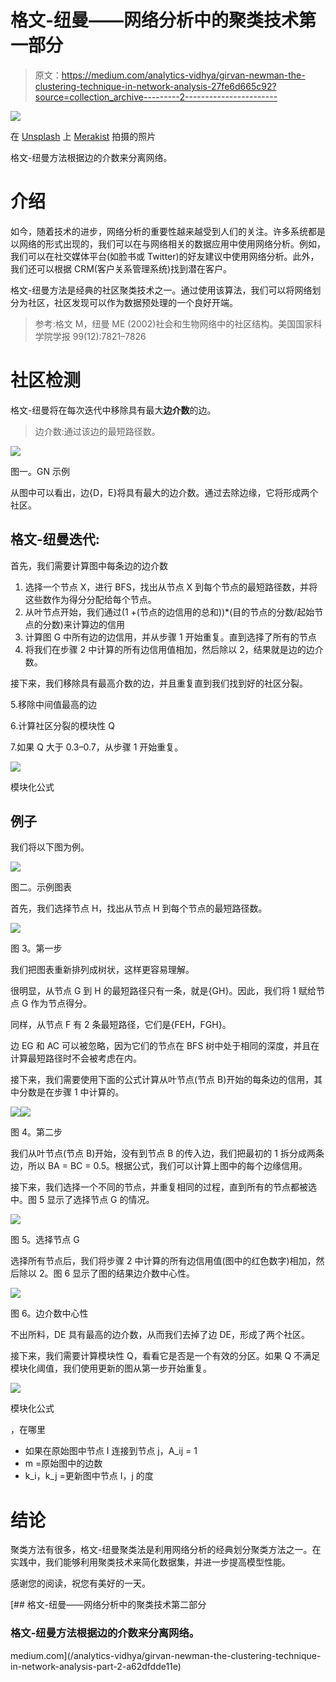 # 格文-纽曼——网络分析中的聚类技术第一部分

> 原文：<https://medium.com/analytics-vidhya/girvan-newman-the-clustering-technique-in-network-analysis-27fe6d665c92?source=collection_archive---------2----------------------->

![](img/35ac0edba061925eabd6e6781f7b769a.png)

在 [Unsplash](https://unsplash.com?utm_source=medium&utm_medium=referral) 上 [Merakist](https://unsplash.com/@merakist?utm_source=medium&utm_medium=referral) 拍摄的照片

格文-纽曼方法根据边的介数来分离网络。

# 介绍

如今，随着技术的进步，网络分析的重要性越来越受到人们的关注。许多系统都是以网络的形式出现的，我们可以在与网络相关的数据应用中使用网络分析。例如，我们可以在社交媒体平台(如脸书或 Twitter)的好友建议中使用网络分析。此外，我们还可以根据 CRM(客户关系管理系统)找到潜在客户。

格文-纽曼方法是经典的社区聚类技术之一。通过使用该算法，我们可以将网络划分为社区，社区发现可以作为数据预处理的一个良好开端。

> 参考:格文 M，纽曼 ME (2002)社会和生物网络中的社区结构。美国国家科学院学报 99(12):7821–7826

# 社区检测

格文-纽曼将在每次迭代中移除具有最大**边介数**的边。

> 边介数:通过该边的最短路径数。

![](img/11d02d7c06254739edce9abd05faeb9c.png)

图一。GN 示例

从图中可以看出，边{D，E}将具有最大的边介数。通过去除边缘，它将形成两个社区。

## **格文-纽曼迭代:**

首先，我们需要计算图中每条边的边介数

1.  选择一个节点 X，进行 BFS，找出从节点 X 到每个节点的最短路径数，并将这些数作为得分分配给每个节点。
2.  从叶节点开始，我们通过(1 +(节点的边信用的总和))*(目的节点的分数/起始节点的分数)来计算边的信用
3.  计算图 G 中所有边的边信用，并从步骤 1 开始重复。直到选择了所有的节点
4.  将我们在步骤 2 中计算的所有边信用值相加，然后除以 2，结果就是边的边介数。

接下来，我们移除具有最高介数的边，并且重复直到我们找到好的社区分裂。

5.移除中间值最高的边

6.计算社区分裂的模块性 Q

7.如果 Q 大于 0.3–0.7，从步骤 1 开始重复。

![](img/344787514c909276d3661f5cfc4eb7ac.png)

模块化公式

## 例子

我们将以下图为例。

![](img/91b73c1d2f877b143540e9d16f03f008.png)

图二。示例图表

首先，我们选择节点 H，找出从节点 H 到每个节点的最短路径数。

![](img/93c7d6f1b7d846a06cc4e58225a33f01.png)

图 3。第一步

我们把图表重新排列成树状，这样更容易理解。

很明显，从节点 G 到 H 的最短路径只有一条，就是{GH}。因此，我们将 1 赋给节点 G 作为节点得分。

同样，从节点 F 有 2 条最短路径，它们是{FEH，FGH}。

边 EG 和 AC 可以被忽略，因为它们的节点在 BFS 树中处于相同的深度，并且在计算最短路径时不会被考虑在内。

接下来，我们需要使用下面的公式计算从叶节点(节点 B)开始的每条边的信用，其中分数是在步骤 1 中计算的。

![](img/1e21f61820ba09edf70723aaab955efd.png)![](img/7177901823b8db4b7a87e1d488614a7f.png)

图 4。第二步

我们从叶节点(节点 B)开始，没有到节点 B 的传入边，我们把最初的 1 拆分成两条边，所以 BA = BC = 0.5。根据公式，我们可以计算上图中的每个边缘信用。

接下来，我们选择一个不同的节点，并重复相同的过程，直到所有的节点都被选中。图 5 显示了选择节点 G 的情况。

![](img/d7ebaca4db6d0baa736ae179df7f8f7a.png)

图 5。选择节点 G

选择所有节点后，我们将步骤 2 中计算的所有边信用值(图中的红色数字)相加，然后除以 2。图 6 显示了图的结果边介数中心性。

![](img/e2c0bb12055239db0d946066935abccc.png)

图 6。边介数中心性

不出所料，DE 具有最高的边介数，从而我们去掉了边 DE，形成了两个社区。

接下来，我们需要计算模块性 Q，看看它是否是一个有效的分区。如果 Q 不满足模块化阈值，我们使用更新的图从第一步开始重复。

![](img/344787514c909276d3661f5cfc4eb7ac.png)

模块化公式

，在哪里

*   如果在原始图中节点 I 连接到节点 j，A_ij = 1
*   m =原始图中的边数
*   k_i，k_j =更新图中节点 I，j 的度

# 结论

聚类方法有很多，格文-纽曼聚类法是利用网络分析的经典划分聚类方法之一。在实践中，我们能够利用聚类技术来简化数据集，并进一步提高模型性能。

感谢您的阅读，祝您有美好的一天。

[](/analytics-vidhya/girvan-newman-the-clustering-technique-in-network-analysis-part-2-a62dfdde11e) [## 格文-纽曼——网络分析中的聚类技术第二部分

### 格文-纽曼方法根据边的介数来分离网络。

medium.com](/analytics-vidhya/girvan-newman-the-clustering-technique-in-network-analysis-part-2-a62dfdde11e)